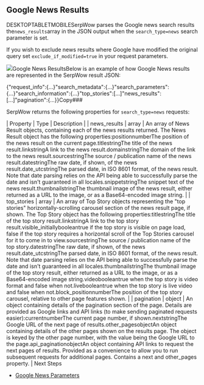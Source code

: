 Google News Results
-------------------

DESKTOPTABLETMOBILESerpWow parses the Google news search results the`news_results`array in the JSON output when the `search_type=news` search parameter is set.

If you wish to exclude news results where Google have modified the original query set `exclude_if_modified=true` in your request parameters.

![](https://apiimages.imgix.net/serpwow/images/png/docs/google_news.png?auto=format&ixlib=react-9.5.1-beta.1&w=600)Google News ResultsBelow is an example of how Google News results are represented in the SerpWow result JSON:

{"request\_info":{...}"search\_metadata":{...}"search\_parameters":{...}"search\_information":{...}"top\_stories":[...]"news\_results":[...]"pagination":{...}}Copy### 

SerpWow returns the following properties for `search_type=news` requests:

| Property | Type | Description |
| news\_results | array | An array of News Result objects, containing each of the news results returned. The News Result object has the following properties:positionnumberThe position of the news result on the current page.titlestringThe title of the news result.linkstringA link to the news result.domainstringThe domain of the link to the news result.sourcestringThe source / publication name of the news result.datestringThe raw date, if shown, of the news result.date\_utcstringThe parsed date, in ISO 8601 format, of the news result. Note that date parsing relies on the API being able to successfully parse the date and isn't guaranteed in all locales.snippetstringThe snippet text of the news result.thumbnailstringThe thumbnail image of the news result, either returned as a URL to the image, or as a Base64-encoded image string. |
| top\_stories | array | An array of Top Story objects representing the "top stories" horizontally-scrolling carousel section of the news result page, if shown. The Top Story object has the following properties:titlestringThe title of the top story result.linkstringA link to the top story result.visible\_initiallybooleantrue if the top story is visible on page load, false if the top story requires a horizontal scroll of the Top Stories carousel for it to come in to view.sourcestringThe source / publication name of the top story.datestringThe raw date, if shown, of the news result.date\_utcstringThe parsed date, in ISO 8601 format, of the news result. Note that date parsing relies on the API being able to successfully parse the date and isn't guaranteed in all locales.thumbnailstringThe thumbnail image of the top story result, either returned as a URL to the image, or as a Base64-encoded image string.videobooleantrue when the top story is video format and false when not.livebooleantrue when the top story is live video and false when not.block\_positionnumberThe position of the top story carousel, relative to other page features shown. |
| pagination | object | An object containing details of the pagination section of the page. Details are provided as Google links and API links (to make sending paginated requests easier):currentnumberThe current page number, if shown.nextstringThe Google URL of the next page of results.other\_pagesobjectAn object containing details of the other pages shown on the results page. The object is keyed by the other page number, with the value being the Google URL to the page.api\_paginationobjectAn object containing API links to request the next pages of results. Provided as a convenience to allow you to run subsequent requests for additional pages. Contains a next and other\_pages property. |
Next Steps

* [Google News Parameters](/docs/search-api/searches/google/news)

